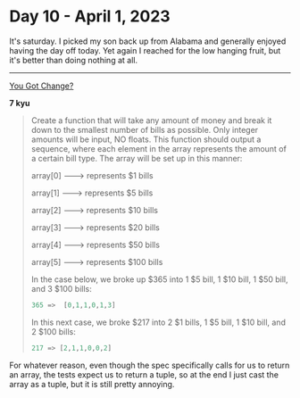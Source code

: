 # Day 10 - April 1, 2023

It's saturday. I picked my son back up from Alabama and generally enjoyed having the day off today. Yet again I reached for the low hanging fruit, but it's better than doing nothing at all.

---

[You Got Change?](https://www.codewars.com/kata/5966f6343c0702d1dc00004c/train/python)

**7 kyu**

> Create a function that will take any amount of money and break it down to the smallest number of bills as possible. Only integer amounts will be input, NO floats. This function should output a sequence, where each element in the array represents the amount of a certain bill type. The array will be set up in this manner:
>
> array[0] ---> represents $1 bills
>
> array[1] ---> represents $5 bills
>
> array[2] ---> represents $10 bills
>
> array[3] ---> represents $20 bills
>
> array[4] ---> represents $50 bills
>
> array[5] ---> represents $100 bills
>
> In the case below, we broke up $365 into 1 $5 bill, 1 $10 bill, 1 $50 bill, and 3 $100 bills:
>
> ```python
> 365 =>  [0,1,1,0,1,3]
> ```
>
> In this next case, we broke $217 into 2 $1 bills, 1 $5 bill, 1 $10 bill, and 2 $100 bills:
>
> ```python
> 217 => [2,1,1,0,0,2]
> ```

For whatever reason, even though the spec specifically calls for us to return an array, the tests expect us to return a tuple, so at the end I just cast the array as a tuple, but it is still pretty annoying.
